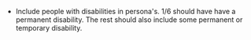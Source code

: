 - Include people with disabilities in persona's. 1/6 should have have a permanent disability. The rest should also include some permanent or temporary disability. 
